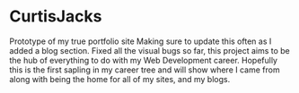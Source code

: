 # CurtisJacks
Prototype of my true portfolio site
Making sure to update this often as I added a blog section. Fixed all the visual bugs so far, this project aims to be the hub of everything to do with my Web Development career. Hopefully this is the first sapling in my career tree and will show where I came from along with being the home for all of my sites, and my blogs.
